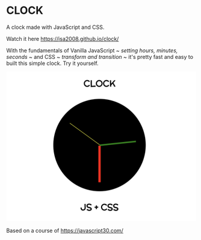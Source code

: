# CLOCK

A clock made with JavaScript and CSS.

Watch it here https://isa2008.github.io/clock/

With the fundamentals of Vanilla JavaScript ~ *setting hours, minutes, seconds* ~ and CSS ~ *transform and transition* ~ it's pretty fast and easy to built this simple clock. Try it yourself.

![Alt Text](demo-pic/clock.png)

Based on a course of https://javascript30.com/
